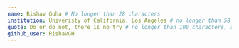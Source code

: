 ```yaml
---
name: Rishav Guha # No longer than 28 characters
institution: Univeristy of California, Los Angeles # no longer than 58 characters
quote: Do or do not, there is no try # no longer than 100 characters, avoid using quotes(") to guarantee the format remains the same.
github_user: RishavGH
---
```

